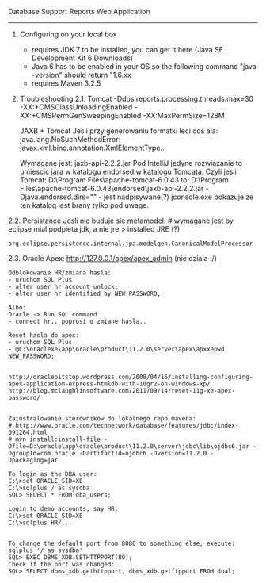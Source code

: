 Database Support Reports Web Application

----------
1. Configuring on your local box
	- requires JDK 7 to be installed, you can get it here (Java SE Development Kit 6 Downloads)
	- Java 6 has to be enabled in your OS so the following command "java -version" should return "1.6.xx
	- requires Maven 3.2.5

2. Troubleshooting
2.1. Tomcat
	-Ddbs.reports.processing.threads.max=30
    -XX:+CMSClassUnloadingEnabled
    -XX:+CMSPermGenSweepingEnabled
    -XX:MaxPermSize=128M

    JAXB + Tomcat
    Jesli przy generowaniu formatki leci cos ala: java.lang.NoSuchMethodError: javax.xml.bind.annotation.XmlElementType..

    Wymagane jest: jaxb-api-2.2.2.jar
    Pod IntelliJ jedyne rozwiazanie to umiescic jara w katalogu endorsed w katalogu Tomcata.
    Czyli jesli Tomcat: D:\Program Files\apache-tomcat-6.0.43 to: D:\Program Files\apache-tomcat-6.0.43\endorsed\jaxb-api-2.2.2.jar
    -Djava.endorsed.dirs="" - jest nadpisywane(?)
    jconsole.exe pokazuje ze ten katalog jest brany tylko pod uwage.

2.2. Persistance
    Jesli nie buduje sie metamodel:
    # wymagane jest by eclipse mial podpieta jdk, a nie jre > installed JRE (?)

    org.eclipse.persistence.internal.jpa.modelgen.CanonicalModelProcessor

2.3. Oracle
    Apex: http://127.0.0.1/apex/apex_admin (nie dziala :/)

    Odblokowanie HR/zmiana hasla:
    - uruchom SQL Plus
    - alter user hr account unlock;
    - alter user hr identified by NEW_PASSWORD;

    Albo:
    Oracle -> Run SQL command
    - connect hr.. poprosi o zmiane hasla..

    Reset hasla do apex:
    - uruchom SQL Plus
    - @C:\oraclexe\app\oracle\product\11.2.0\server\apex\apxxepwd NEW_PASSWORD;


    http://oraclepitstop.wordpress.com/2008/04/16/installing-configuring-apex-application-express-htmldb-with-10gr2-on-windows-xp/
    http://blog.mclaughlinsoftware.com/2011/09/14/reset-11g-xe-apex-password/


    Zainstralowanie sterownikow do lokalnego repo mavena:
    # http://www.oracle.com/technetwork/database/features/jdbc/index-091264.html
    # mvn install:install-file -Dfile=D:\oracle\app\oracle\product\11.2.0\server\jdbc\lib\ojdbc6.jar -DgroupId=com.oracle -DartifactId=ojdbc6 -Dversion=11.2.0 -Dpackaging=jar

    To login as the DBA user:
    C:\>set ORACLE_SID=XE
    C:\>sqlplus / as sysdba
    SQL> SELECT * FROM dba_users;

    Login to demo accounts, say HR:
    C:\>set ORACLE_SID=XE
    C:\>sqlplus HR/...


    To change the default port from 8080 to something else, execute:
    sqlplus '/ as sysdba'
    SQL> EXEC DBMS_XDB.SETHTTPPORT(80);
    Check if the port was changed:
    SQL> SELECT dbms_xdb.gethttpport, dbms_xdb.getftpport FROM dual;